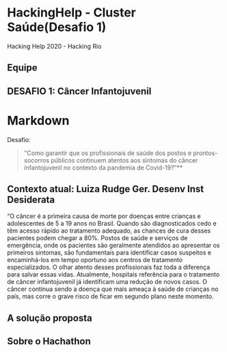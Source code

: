 # HackingHelp - Cluster Saúde(Desafio 1)
Hacking Help 2020 - Hacking Rio

## Equipe




## DESAFIO 1: Câncer Infantojuvenil 

# Markdown

Desafio:
> "Como garantir que os profissionais de saúde dos postos e prontos-socorros públicos continuem atentos aos sintomas do câncer infantojuvenil no contexto da pandemia de Covid-19?”**

## Contexto atual:  **Luiza Rudge Ger. Desenv Inst Desiderata**
 “O câncer é a primeira causa de morte por doenças entre crianças e adolescentes de 5 a 19 anos no Brasil. Quando são diagnosticados cedo e têm acesso rápido ao tratamento adequado, as chances de cura desses pacientes podem chegar a 80%. Postos de saúde e serviços de emergência, onde os pacientes são geralmente atendidos ao apresentar os primeiros sintomas, são fundamentais para identificar casos suspeitos e encaminhá-los em tempo oportuno aos centros de tratamento especializados. O olhar atento desses profissionais faz toda a diferença para salvar essas vidas. Atualmente, hospitais referência para o tratamento de câncer infantojuvenil já identificam uma redução de novos casos. O câncer continua sendo a doença que mais ameaça à saúde de crianças no país, mas corre o grave risco de ficar em segundo plano neste momento.
 
 
 ## A solução proposta
 
 
 
 
 ## Sobre o Hachathon 
